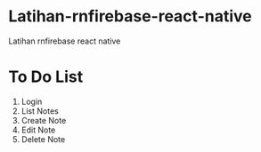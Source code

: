 # Latihan-rnfirebase-react-native
Latihan rnfirebase react native

# To Do List
1. Login
2. List Notes
3. Create Note
4. Edit Note
5. Delete Note
